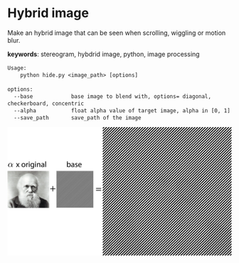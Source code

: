 # Hybrid image

Make an hybrid image that can be seen when scrolling, wiggling or motion blur.

__keywords__: stereogram, hybdrid image, python, image processing 

```
Usage:
    python hide.py <image_path> [options]  

options:
  --base            base image to blend with, options= diagonal, checkerboard, concentric
  --alpha           float alpha value of target image, alpha in [0, 1]
  --save_path       save_path of the image
```

![algo](./explanation.jpg)
